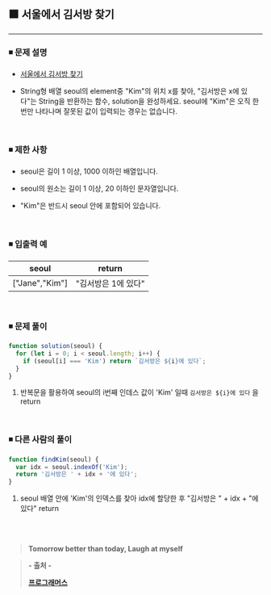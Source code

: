 ## ⬛ 서울에서 김서방 찾기

---

### ◾ 문제 설명

- [서울에서 김서방 찾기](https://programmers.co.kr/learn/courses/30/lessons/12919)

- String형 배열 seoul의 element중 "Kim"의 위치 x를 찾아, "김서방은 x에 있다"는 String을 반환하는 함수, solution을 완성하세요.
  seoul에 "Kim"은 오직 한 번만 나타나며 잘못된 값이 입력되는 경우는 없습니다.

<br>

### ◾ 제한 사항

- seoul은 길이 1 이상, 1000 이하인 배열입니다.

- seoul의 원소는 길이 1 이상, 20 이하인 문자열입니다.

- "Kim"은 반드시 seoul 안에 포함되어 있습니다.

<br>

### ◾ 입출력 예

|     seoul      |       return        |
| :------------: | :-----------------: |
| ["Jane","Kim"] | "김서방은 1에 있다" |

<br>

### ◾ 문제 풀이

```javascript
function solution(seoul) {
  for (let i = 0; i < seoul.length; i++) {
    if (seoul[i] === 'Kim') return `김서방은 ${i}에 있다`;
  }
}
```

1. 반복문을 활용하여 seoul의 i번째 인데스 값이 'Kim' 일때 `김서방은 ${i}에 있다` 을 return

<br>

### ◾ 다른 사람의 풀이

```javascript
function findKim(seoul) {
  var idx = seoul.indexOf('Kim');
  return '김서방은 ' + idx + '에 있다';
}
```

1. seoul 배열 안에 'Kim'의 인덱스를 찾아 idx에 할당한 후 "김서방은 " + idx + "에 있다" return

<br><br>

> **Tomorrow better than today, Laugh at myself**

> **- 출처 -**
>
> **[프로그래머스](https://programmers.co.kr/learn/challenges)**
